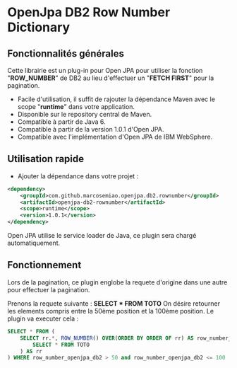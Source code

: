 # OpenJpa DB2 Row Number Dictionary

## Fonctionnalités générales
Cette librairie est un plug-in pour Open JPA pour utiliser la fonction "**ROW_NUMBER**" de DB2 au lieu d'effectuer un "**FETCH FIRST**" pour la pagination.

- Facile d'utilisation, il suffit de rajouter la dépendance Maven avec le scope "**runtime**" dans votre application.
- Disponible sur le repository central de Maven.
- Compatible à partir de Java 6.
- Compatible à partir de la version 1.0.1 d'Open JPA.
- Compatible avec l'implémentation d'Open JPA de IBM WebSphere.

## Utilisation rapide
- Ajouter la dépendance dans votre projet :

````xml
<dependency>
	<groupId>com.github.marcosemiao.openjpa.db2.rownumber</groupId>
	<artifactId>openjpa-db2-rownumber</artifactId>
	<scope>runtime</scope>
	<version>1.0.1</version>
</dependency>
````

Open JPA utilise le service loader de Java, ce plugin sera chargé automatiquement.

## Fonctionnement
Lors de la pagination, ce plugin englobe la requete d'origine dans une autre pour effectuer la pagination.

Prenons la requete suivante : **SELECT * FROM TOTO**
On désire retourner les elements compris entre la 50ème position et la 100ème position. Le plugin va executer cela : 

````sql
SELECT * FROM (
	SELECT rr.*, ROW_NUMBER() OVER(ORDER BY ORDER OF rr) AS row_number_openjpa_db2 FROM (
		SELECT * FROM TOTO
	) AS rr
) WHERE row_number_openjpa_db2 > 50 and row_number_openjpa_db2 <= 100
````

